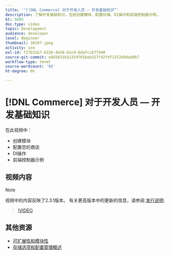 ```yaml
---
title: '"[!DNL Commerce] 对于开发人员 — 开发基础知识”'
description: 了解开发基础知识，包括创建模块、配置存储、DI操作和前端控制器示例。
kt: 5695
doc-type: video
topic: Development
audience: developer
level: Beginner
thumbnail: 36197.jpeg
activity: use
exl-id: f27b31b7-6226-4e58-b2c0-6dafcc677940
source-git-commit: e8d2631b31319701beb327f42fdf1372d9dad9b7
workflow-type: tm+mt
source-wordcount: '93'
ht-degree: 0%

---
```


# [!DNL Commerce] 对于开发人员 — 开发基础知识

在此视频中：

- 创建模块
- 配置您的商店
- DI操作
- 前端控制器示例

## 视频内容

>[!NOTE]
>
>视频中的内容反映了2.3.1版本。 有关更高版本中的更新的信息，请参阅 [发行说明](https://experienceleague.adobe.com/docs/commerce-operations/release/notes/overview.html).

>[!VIDEO](https://video.tv.adobe.com/v/36197?quality=12&learn=on)

## 其他资源

- [可扩展性和模块性](https://developer.adobe.com/commerce/php/architecture/modules/)
- [存储选项和配置管理概述](https://experienceleague.adobe.com/docs/commerce-cloud-service/user-guide/configure-store/overview.html)
